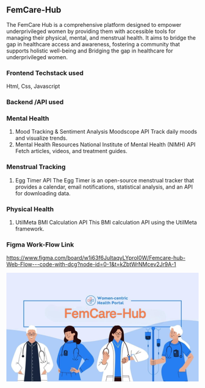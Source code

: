 
## FemCare-Hub 
The FemCare Hub is a comprehensive platform designed to empower underprivileged women by providing them with accessible tools for managing their physical, mental, and menstrual health. It aims to bridge the gap in healthcare access and awareness, fostering a community that supports holistic well-being and Bridging the gap in healthcare for underprivileged women. 

### Frontend Techstack used
Html, Css, Javascript 
### Backend /API used 
### Mental Health 
1. Mood Tracking & Sentiment Analysis
Moodscope API
Track daily moods and visualize trends.
2. Mental Health Resources
National Institute of Mental Health (NIMH) API
Fetch articles, videos, and treatment guides.
### Menstrual Tracking 
1. Egg Timer API
The Egg Timer is an open-source menstrual tracker that provides a calendar, email notifications, statistical analysis, and an API for downloading data.
### Physical Health 
1. UtilMeta BMI Calculation API
This  BMI calculation API using the UtilMeta framework.
### Figma Work-Flow Link
https://www.figma.com/board/w1i63f6JultaqyLYproI0W/Femcare-hub-Web-Flow---code-with-dcg?node-id=0-1&t=kZbtWrNMcev2Jr9A-1



<img src="FemCare-Hub images\FemCare-Hub main image.jpg">


